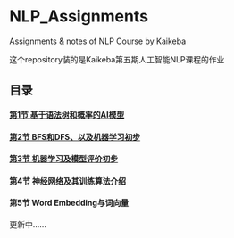 # NLP_Assignments

Assignments & notes of NLP Course by Kaikeba

这个repository装的是Kaikeba第五期人工智能NLP课程的作业



## 目录

#### [第1节 基于语法树和概率的AI模型](https://github.com/SimZhou/NLP_Assignments/tree/master/Assignment01)

#### [第2节 BFS和DFS、以及机器学习初步](https://github.com/SimZhou/NLP_Assignments/tree/master/Assignment02)

#### [第3节 机器学习及模型评价初步](https://github.com/SimZhou/NLP_Assignments/tree/master/Assignment03)

#### 第4节 神经网络及其训练算法介绍

#### 第5节 Word Embedding与词向量



更新中……

